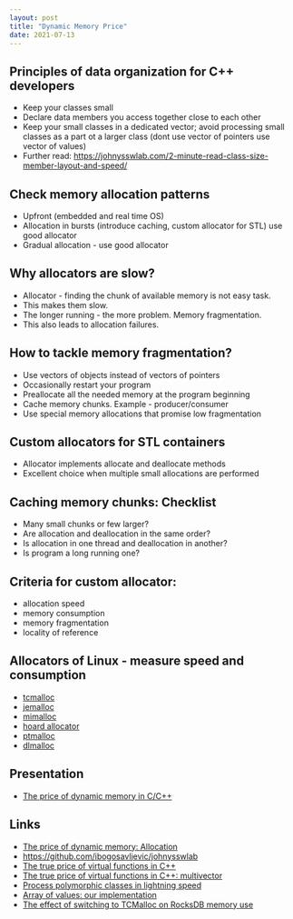 ```yaml
---
layout: post
title: "Dynamic Memory Price"
date: 2021-07-13
---
```


## Principles of data organization for C++ developers
* Keep your classes small
* Declare data members you access together close to each other
* Keep your small classes in a dedicated vector; avoid processing small classes as a part ot a larger class
(dont use vector of pointers use vector of values)
* Further read: <https://johnysswlab.com/2-minute-read-class-size-member-layout-and-speed/>

## Check memory allocation patterns
* Upfront (embedded and real time OS)
* Allocation in bursts (introduce caching, custom allocator for STL) use good allocator
* Gradual allocation - use good allocator

## Why allocators are slow?
* Allocator - finding the chunk of available memory is not easy task.
* This makes them slow.
* The longer running - the more problem. Memory fragmentation.
* This also leads to allocation failures.

## How to tackle memory fragmentation?
* Use vectors of objects instead of vectors of pointers
* Occasionally restart your program
* Preallocate all the needed memory at the program beginning
* Cache memory chunks. Example - producer/consumer
* Use special memory allocations that promise low fragmentation

## Custom allocators for STL containers
* Allocator implements allocate and deallocate methods
* Excellent choice when multiple small allocations are performed

## Caching memory chunks: Checklist
* Many small chunks or few larger?
* Are allocation and deallocation in the same order?
* Is allocation in one thread and deallocation in another?
* Is program a long running one?

## Criteria for custom allocator:
* allocation speed
* memory consumption
* memory fragmentation
* locality of reference

## Allocators of Linux - measure speed and consumption
* [tcmalloc](https://github.com/google/tcmalloc)
* [jemalloc](https://github.com/jemalloc/jemalloc)
* [mimalloc](https://github.com/microsoft/mimalloc)
* [hoard allocator](https://github.com/emeryberger/Hoard)
* [ptmalloc](https://github.com/hustfisher/ptmalloc)
* [dlmalloc](http://gee.cs.oswego.edu/dl/html/malloc.html)

## Presentation
* [The price of dynamic memory in C/C++](https://www.youtube.com/watch?v=nx8fASr3MK8)

## Links
* [The price of dynamic memory: Allocation](https://johnysswlab.com/the-price-of-dynamic-memory-allocation/)
* <https://github.com/ibogosavljevic/johnysswlab>
* [The true price of virtual functions in C++](https://johnysswlab.com/the-true-price-of-virtual-functions-in-c/)
* [The true price of virtual functions in C++: multivector](https://johnysswlab.com/the-true-price-of-virtual-functions-in-c/#multivector)
* [Process polymorphic classes in lightning speed](https://johnysswlab.com/process-polymorphic-classes-in-lightning-speed/)
* [Array of values: our implementation](https://johnysswlab.com/process-polymorphic-classes-in-lightning-speed/#polymorphic)
* [The effect of switching to TCMalloc on RocksDB memory use](https://blog.cloudflare.com/the-effect-of-switching-to-tcmalloc-on-rocksdb-memory-use/)
